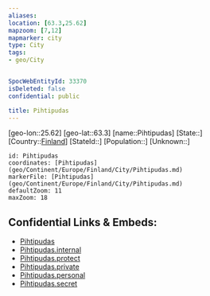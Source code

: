 ```yaml
---
aliases: 
location: [63.3,25.62]
mapzoom: [7,12] 
mapmarker: city 
type: City
tags:
- geo/City


SpocWebEntityId: 33370
isDeleted: false
confidential: public

title: Pihtipudas
---
```

[geo-lon::25.62]
[geo-lat::63.3]
[name::Pihtipudas]
[State::]
[Country::[Finland](geo/Continent/Europe/Finland.md)]
[StateId::]
[Population::]
[Unknown::]


```leaflet
id: Pihtipudas
coordinates: [Pihtipudas](geo/Continent/Europe/Finland/City/Pihtipudas.md)
markerFile: [Pihtipudas](geo/Continent/Europe/Finland/City/Pihtipudas.md)
defaultZoom: 11 
maxZoom: 18
```


## Confidential Links & Embeds: 
- [Pihtipudas](../../../../../../_public/geo/Continent/Europe/Finland/City/Pihtipudas.md) 
- [Pihtipudas.internal](../../../../../../_internal/geo/Continent/Europe/Finland/City/Pihtipudas.internal.md) 
- [Pihtipudas.protect](../../../../../../_protect/geo/Continent/Europe/Finland/City/Pihtipudas.protect.md) 
- [Pihtipudas.private](../../../../../../_private/geo/Continent/Europe/Finland/City/Pihtipudas.private.md) 
- [Pihtipudas.personal](../../../../../../_personal/geo/Continent/Europe/Finland/City/Pihtipudas.personal.md) 
- [Pihtipudas.secret](../../../../../../_secret/geo/Continent/Europe/Finland/City/Pihtipudas.secret.md) 
